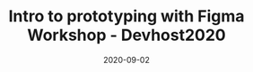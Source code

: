 ---
type: talk
date: 2020-09-02
slug: /talks/intro-to-protyping-with-figma-sosc
tags:
- Design
- Figma
- UI/UX
title: "Intro to prototyping with Figma Workshop - Devhost2020"
description: Figma is a web-first, collaborative, and powerful vector design tool. It's arguably the best tool in the design industry used to design wireframes and prototypes. In this workshop, we'll learn the basics, learn how to create design systems and build a full-fledged prototype using Figma.
event: "SOSC devhost:20"
event_link: https://sosc.org.in
event_image: ./event.png
cover_image: ./cover.png
place: 'Remote'
video_id: FBCK3HthLYU
published: true
---